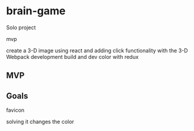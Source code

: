 # brain-game
Solo project

mvp 

create a 3-D image using react and adding click functionality with the 3-D
Webpack development build and dev 
color with redux

## MVP

## Goals
favicon

solving it changes the color 